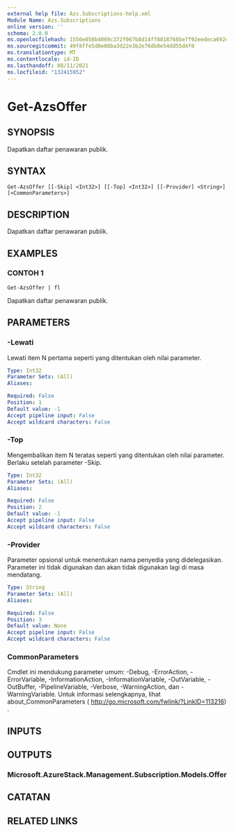 ```yaml
---
external help file: Azs.Subscriptions-help.xml
Module Name: Azs.Subscriptions
online version: ''
schema: 2.0.0
ms.openlocfilehash: 1556e058b4069c372f067b8d14ff8818768be7f92eedeca692c00f2ae54a6f57
ms.sourcegitcommit: 49f8ffe5d8e08ba3d22e3b2e76db0e54dd55d4f0
ms.translationtype: MT
ms.contentlocale: id-ID
ms.lasthandoff: 08/11/2021
ms.locfileid: "132415952"
---
```

# Get-AzsOffer

## SYNOPSIS
Dapatkan daftar penawaran publik.

## SYNTAX

```
Get-AzsOffer [[-Skip] <Int32>] [[-Top] <Int32>] [[-Provider] <String>] [<CommonParameters>]
```

## DESCRIPTION
Dapatkan daftar penawaran publik.

## EXAMPLES

### CONTOH 1
```
Get-AzsOffer | fl
```

Dapatkan daftar penawaran publik.

## PARAMETERS

### -Lewati
Lewati item N pertama seperti yang ditentukan oleh nilai parameter.

```yaml
Type: Int32
Parameter Sets: (All)
Aliases:

Required: False
Position: 1
Default value: -1
Accept pipeline input: False
Accept wildcard characters: False
```

### -Top
Mengembalikan item N teratas seperti yang ditentukan oleh nilai parameter.
Berlaku setelah parameter -Skip.

```yaml
Type: Int32
Parameter Sets: (All)
Aliases:

Required: False
Position: 2
Default value: -1
Accept pipeline input: False
Accept wildcard characters: False
```

### -Provider
Parameter opsional untuk menentukan nama penyedia yang didelegasikan. Parameter ini tidak digunakan dan akan tidak digunakan lagi di masa mendatang.

```yaml
Type: String
Parameter Sets: (All)
Aliases:

Required: False
Position: 3
Default value: None
Accept pipeline input: False
Accept wildcard characters: False
```

### CommonParameters
Cmdlet ini mendukung parameter umum: -Debug, -ErrorAction, -ErrorVariable, -InformationAction, -InformationVariable, -OutVariable, -OutBuffer, -PipelineVariable, -Verbose, -WarningAction, dan -WarningVariable. Untuk informasi selengkapnya, lihat about_CommonParameters ( http://go.microsoft.com/fwlink/?LinkID=113216) .

## INPUTS

## OUTPUTS

### Microsoft.AzureStack.Management.Subscription.Models.Offer

## CATATAN

## RELATED LINKS
